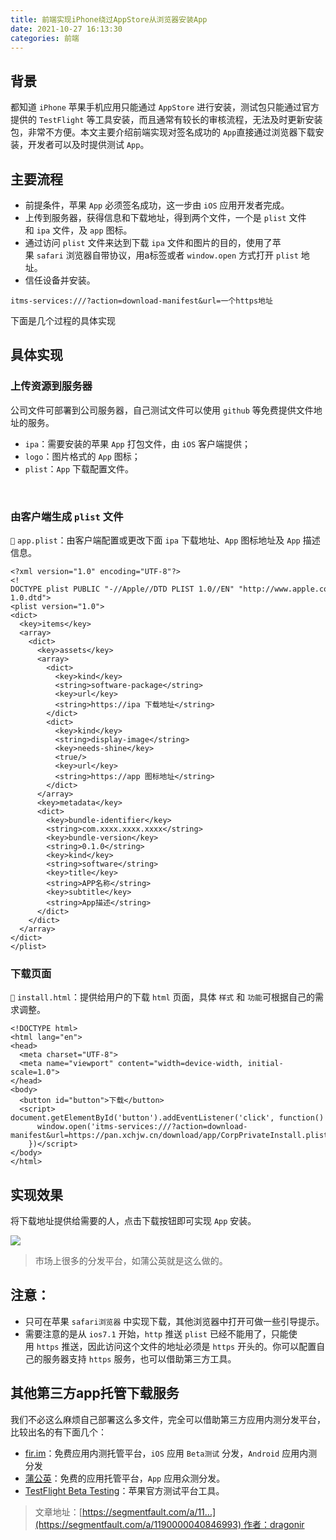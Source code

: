 ```yaml
---
title: 前端实现iPhone绕过AppStore从浏览器安装App
date: 2021-10-27 16:13:30
categories: 前端
---
```

## 背景

都知道 `iPhone` 苹果手机应用只能通过 `AppStore` 进行安装，测试包只能通过官方提供的 `TestFlight` 等工具安装，而且通常有较长的审核流程，无法及时更新安装包，非常不方便。本文主要介绍前端实现对签名成功的 `App`直接通过浏览器下载安装，开发者可以及时提供测试 `App`。

## 主要流程

*   前提条件，苹果 `App` 必须签名成功，这一步由 `iOS` 应用开发者完成。
*   上传到服务器，获得信息和下载地址，得到两个文件，一个是 `plist` 文件和 `ipa` 文件，及 `app` 图标。
*   通过访问 `plist` 文件来达到下载 `ipa` 文件和图片的目的，使用了苹果 `safari` 浏览器自带协议，用a标签或者 `window.open` 方式打开 `plist` 地址。
*   信任设备并安装。

```itms-services:///?action=download-manifest&url=一个https地址```

下面是几个过程的具体实现

## 具体实现

### 上传资源到服务器

公司文件可部署到公司服务器，自己测试文件可以使用 `github` 等免费提供文件地址的服务。

*   `ipa`：需要安装的苹果 `App` 打包文件，由 `iOS` 客户端提供；
*   `logo`：图片格式的 `App` 图标；
*   `plist`：`App` 下载配置文件。

<br/>

### 由客户端生成 `plist` 文件

`📃` `app.plist`：由客户端配置或更改下面 `ipa` 下载地址、`App` 图标地址及 `App` 描述信息。

```
<?xml version="1.0" encoding="UTF-8"?>
<! DOCTYPE plist PUBLIC "-//Apple//DTD PLIST 1.0//EN" "http://www.apple.com/DTDs/PropertyList-1.0.dtd">
<plist version="1.0">
<dict>
  <key>items</key>
  <array>
    <dict>
      <key>assets</key>
      <array>
        <dict>
          <key>kind</key>
          <string>software-package</string>
          <key>url</key>
          <string>https://ipa 下载地址</string>
        </dict>
        <dict>
          <key>kind</key>
          <string>display-image</string>
          <key>needs-shine</key>
          <true/>
          <key>url</key>
          <string>https://app 图标地址</string>
        </dict>
      </array>
      <key>metadata</key>
      <dict>
        <key>bundle-identifier</key>
        <string>com.xxxx.xxxx.xxxx</string>
        <key>bundle-version</key>
        <string>0.1.0</string>
        <key>kind</key>
        <string>software</string>
        <key>title</key>
        <string>APP名称</string>
        <key>subtitle</key>
        <string>App描述</string>
      </dict>
    </dict>
  </array>
</dict>
</plist>
```

### 下载页面

`📃` `install.html`：提供给用户的下载 `html` 页面，具体 `样式` 和 `功能`可根据自己的需求调整。

```
<!DOCTYPE html>
<html lang="en">
<head>
  <meta charset="UTF-8">
  <meta name="viewport" content="width=device-width, initial-scale=1.0">
</head>
<body>
  <button id="button">下载</button>
  <script> document.getElementById('button').addEventListener('click', function() {
      window.open('itms-services:///?action=download-manifest&url=https://pan.xchjw.cn/download/app/CorpPrivateInstall.plist', '_self')
    })</script>
</body>
</html>
```

## 实现效果

将下载地址提供给需要的人，点击下载按钮即可实现 `App` 安装。

![](https://upload-images.jianshu.io/upload_images/10024246-c6136411cce93542.png?imageMogr2/auto-orient/strip%7CimageView2/2/w/1240)

> 市场上很多的分发平台，如蒲公英就是这么做的。

## 注意：

*   只可在苹果 `safari浏览器` 中实现下载，其他浏览器中打开可做一些引导提示。
*   需要注意的是从 `ios7.1` 开始，`http` 推送 `plist` 已经不能用了，只能使用 `https` 推送，因此访问这个文件的地址必须是 `https` 开头的。你可以配置自己的服务器支持 `https` 服务，也可以借助第三方工具。

## 其他第三方app托管下载服务

我们不必这么麻烦自己部署这么多文件，完全可以借助第三方应用内测分发平台，比较出名的有下面几个：

*   [fir.im](https://www.betaqr.com/)：免费应用内测托管平台，`iOS` 应用 `Beta测试` 分发，`Android` 应用内测分发
*   [蒲公英](https://www.pgyer.com/)：免费的应用托管平台，`App` 应用众测分发。
*   [TestFlight Beta Testing](https://developer.apple.com/testflight/)：苹果官方测试平台工具。

> 文章地址：[https://segmentfault.com/a/11...](https://segmentfault.com/a/1190000040846993) 作者：dragonir
